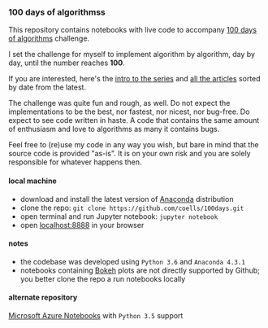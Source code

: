 ### 100 days of algorithmss

This repository contains notebooks with live code to accompany [100 days of algorithms](https://medium.com/100-days-of-algorithms) challenge.

I set the challenge for myself to implement algorithm by algorithm, day by day, until the number reaches **100**.

If you are interested, here's the [intro to the series](https://medium.com/100-days-of-algorithms/100-days-of-algorithms-challenge-41996f7e1ec8) and [all the articles](https://medium.com/100-days-of-algorithms/latest) sorted by date from the latest.

The challenge was quite fun and rough, as well. Do not expect the implementations to be the best, nor fastest, nor nicest, nor bug-free. Do expect to see code written in haste. A code that contains the same amount of enthusiasm and love to algorithms as many it contains bugs.

Feel free to (re)use my code in any way you wish, but bare in mind that the source code is provided "as-is". It is on your own risk and you are solely responsible for whatever happens then.

#### local machine

* download and install the latest version of [Anaconda](https://www.continuum.io/downloads) distribution
* clone the repo: `git clone https://github.com/coells/100days.git`
* open terminal and run Jupyter notebook: `jupyter notebook`
* open [localhost:8888](http://localhost:8888/tree) in your browser

#### notes

* the codebase was developed using `Python 3.6` and `Anaconda 4.3.1`
* notebooks containing [Bokeh](http://bokeh.pydata.org/en/latest/) plots are not directly supported by Github; you better clone the repo a run notebooks locally

#### alternate repository

[Microsoft Azure Notebooks](https://notebooks.azure.com/coells/libraries/100days) with `Python 3.5` support
